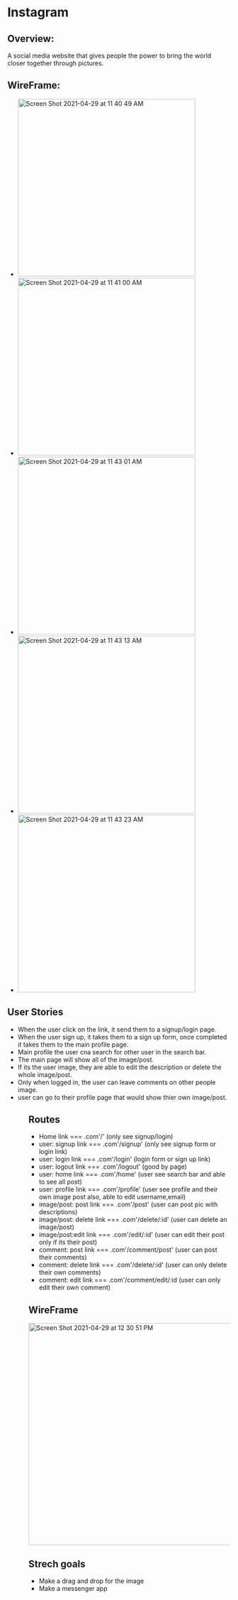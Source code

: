 # Instagram

<h2>Overview:</h2>
<p>A social media website that gives people the power to bring the world closer together through pictures.</p>  

<h2>WireFrame:</h2>

<p>
<ul>
<li><img width="400" alt="Screen Shot 2021-04-29 at 11 40 49 AM" src="https://user-images.githubusercontent.com/80006154/116578776-c028ba00-a8df-11eb-873f-506cdef849ee.png"></li>

<li><img width="400" alt="Screen Shot 2021-04-29 at 11 41 00 AM" src="https://user-images.githubusercontent.com/80006154/116578801-c5860480-a8df-11eb-81e5-2fd14904ac55.png"></li>

<li><img width="400" alt="Screen Shot 2021-04-29 at 11 43 01 AM" src="https://user-images.githubusercontent.com/80006154/116579105-0e3dbd80-a8e0-11eb-9336-a162abc62d20.png"></li>

<li><img width="400" alt="Screen Shot 2021-04-29 at 11 43 13 AM" src="https://user-images.githubusercontent.com/80006154/116579127-1564cb80-a8e0-11eb-8a00-d14ad1dbb455.png"></li>

<li><img width="400" alt="Screen Shot 2021-04-29 at 11 43 23 AM" src="https://user-images.githubusercontent.com/80006154/116579148-1b5aac80-a8e0-11eb-92fd-da0c482e0bfc.png"></li>
</ul>
</p>

<h2>User Stories</h2>
  <p>
    <ul>
      <li>When the user click on the link, it send them to a signup/login page.</li>
      <li>When the user sign up, it takes them to a sign up form, once completed it takes them to the main profile page.</li>
      <li>Main profile the user cna search for other user in the search bar. </li> 
      <li>The main page will show all of the image/post.</li> 
      <li>If its the user image, they are able to edit the description or delete the whole image/post.</li>
      <li>Only when logged in, the user can leave comments on other people image.</li>
      <li>user can go to their profile page that would show thier own image/post. </li>
    <ul>
  </p>
  <h2>Routes</h2>
  <p>
  
  <ul>
  <li>Home          link === .com'/'          (only see signup/login)</li>
  <li>user: signup  link === .com'/signup'    (only see signup form or login link)</li>
  <li>user: login   link === .com'/login'     (login form or sign up link)</li>
  <li>user: logout  link === .com'/logout'    (good by page)</li>
  <li>user: home    link === .com'/home'      (user see search bar and able to see all post)</li>
  <li>user: profile link === .com'/profile'   (user see profile and their own image post also, able to edit username,email)</li>
  <li>image/post: post    link === .com'/post'     (user can post pic with descriptions)</li>
  <li>image/post: delete  link === .com'/delete/:id'   (user can delete an image/post)</li>
  <li>image/post:edit     link === .com'/edit/:id'     (user can edit their post only if its their post)</li>
  <li>comment: post   link === .com'/comment/post' (user can post their comments)</li>
  <li>comment: delete link === .com'/delete/:id' (user can only delete their own comments)</li>
  <li>comment: edit   link === .com'/comment/edit/:id (user can only edit their own comment)</li>
  </ul>
  

  </p>
<h2>WireFrame</h2>
<img width="500" alt="Screen Shot 2021-04-29 at 12 30 51 PM" src="https://user-images.githubusercontent.com/80006154/116585834-ca01eb80-a8e6-11eb-88e2-fd6b81c4b308.png">


<h2>Strech goals</h2>
<ul>
  <li>Make a drag and drop for the image</li>
  <li>Make a messenger app</li>
</ul>

